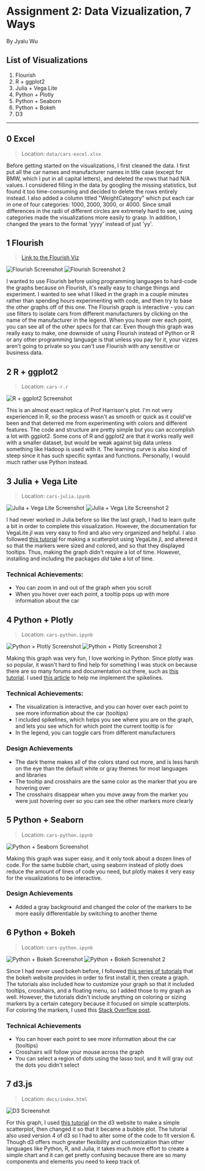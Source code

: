 Assignment 2: Data Vizualization, 7 Ways
===
By Jyalu Wu

List of Visualizations
---
1. Flourish
2. R + ggplot2
3. Julia + Vega Lite
4. Python + Plotly
5. Python + Seaborn
6. Python + Bokeh
7. D3

---

0 Excel
---
> Location: `data/cars-excel.xlsx`

Before getting started on the visualizations, I first cleaned the data. I first put all the car names and manufacturer names in title case (except for BMW, which I put in all capital letters), and deleted the rows that had N/A values. I considered filling in the data by googling the missing statistics, but found it too time-consuming and decided to delete the rows entirely instead. I also added a column titled "WeightCategory" which put each car in one of four categories: 1000, 2000, 3000, or 4000. Since small differences in the radii of different circles are extremely hard to see, using categories made the visualizations more easily to grasp. In addition, I changed the years to the format 'yyyy' instead of just 'yy'.


1 Flourish
---
>[Link to the Flourish Viz](https://public.flourish.studio/visualisation/5352793/)

![Flourish Screenshot](screenshots/flourish1.png)
![Flourish Screenshot 2](screenshots/flourish2.png)

I wanted to use Flourish before using programming languages to hard-code the graphs because on Flourish, it's really easy to change things and experiment. I wanted to see what I liked in the graph in a couple minutes rather than spending hours experimenting with code, and then try to base the other graphs off of this one. The Flourish graph is interactive - you can use filters to isolate cars from different manufacturers by clicking on the name of the manufacturer in the legend. When you hover over each point, you can see all of the other specs for that car. Even though this graph was really easy to make, one downside of using Flourish instead of Python or R or any other programming language is that unless you pay for it, your vizzes aren't going to private so you can't use Flourish with any sensitive or business data.


2 R + ggplot2
---
> Location: `cars-r.r`

![R + ggplot2 Screenshot](screenshots/r-ggplot2.png)

This is an almost exact replica of Prof Harrison's plot. I'm not very experienced in R, so the process wasn't as smooth or quick as it could've been and that deterred me from experimenting with colors and different features. The code and structure are pretty simple but you can accomplish a lot with ggplot2. Some cons of R and ggplot2 are that it works really well with a smaller dataset, but would be weak against big data unless something like Hadoop is used with it. The learning curve is also kind of steep since it has such specific syntax and functions. Personally, I would much rather use Python instead.


3 Julia + Vega Lite
---
> Location: `cars-julia.ipynb`

![Julia + Vega Lite Screenshot](screenshots/julia-vega-lite1.png)
![Julia + Vega Lite Screenshot 2](screenshots/julia-vega-lite2.png)

I had never worked in Julia before so like the last graph, I had to learn quite a bit in order to complete this visualization. However, the documentation for VegaLite.jl was very easy to find and also very organized and helpful. I also followed [this tutorial](https://www.queryverse.org/VegaLite.jl/stable/gettingstarted/tutorial/) for making a scatterplot using VegaLite.jl, and altered it so that the markers were sized and colored, and so that they displayed tooltips. Thus, making the graph didn't require a lot of time. However, installing and including the packages *did* take a lot of time.

### Technical Achievements:
- You can zoom in and out of the graph when you scroll
- When you hover over each point, a tooltip pops up with more information about the car


4 Python + Plotly
---
> Location: `cars-python.ipynb`

![Python + Plotly Screenshot](screenshots/python-plotly1.png)
![Python + Plotly Screenshot 2](screenshots/python-plotly2.png)

Making this graph was very fun, I love working in Python. Since plotly was so popular, it wasn't hard to find help for something I was stuck on because there are so many forums and documentation out there, such as [this tutorial](https://plotly.com/python/bubble-charts/). I used [this article](https://dylancastillo.co/4-ways-to-improve-your-plotly-graphs/) to help me implement the spikelines.

### Technical Achievements:
- The visualization is interactive, and you can hover over each point to see more information about the car (tooltips)
- I included spikelines, which helps you see where you are on the graph, and lets you see which for which point the current tooltip is for
- In the legend, you can toggle cars from different manufacturers

### Design Achievements
- The dark theme makes all of the colors stand out more, and is less harsh on the eye than the default white or gray themes for most languages and libraries
- The tooltip and crosshairs are the same color as the marker that you are hovering over
- The crosshairs disappear when you move away from the marker you were just hovering over so you can see the other markers more clearly


5 Python + Seaborn
---
> Location: `cars-python.ipynb`

![Python + Seaborn Screenshot](screenshots/python-seaborn.png)

Making this graph was super easy, and it only took about a dozen lines of code. For the same bubble chart, using seaborn instead of plotly does reduce the amount of lines of code you need, but plotly makes it very easy for the visualizations to be interactive.

### Design Achievements
- Added a gray background and changed the color of the markers to be more easily differentiable by switching to another theme


6 Python + Bokeh
---
> Location: `cars-python.ipynb`

![Python + Bokeh Screenshot](screenshots/python-bokeh1.png)
![Python + Bokeh Screenshot 2](screenshots/python-bokeh2.png)

Since I had never used bokeh before, I followed [this series of tutorials](https://docs.bokeh.org/en/latest/docs/first_steps/first_steps_4.html) that the bokeh website provides in order to first install it, then create a graph. The tutorials also included how to customize your graph so that it included tooltips, crosshairs, and a floating menu, so I added those to my graph as well. However, the tutorials didn't include anything on coloring or sizing markers by a certain category because it focused on simple scatterplots. For coloring the markers, I used this [Stack Overflow post](https://stackoverflow.com/questions/43983039/color-points-in-scatter-plot-of-bokeh).

### Technical Achievements
- You can hover each point to see more information about the car (tooltips)
- Crosshairs will follow your mouse across the graph
- You can select a region of dots using the lasso tool, and it will gray out the dots you didn't select


7 d3.js
---
> Location: `docs/index.html`

![D3 Screenshot](screenshots/d3.png)

For this graph, I used [this tutorial](https://observablehq.com/@d3/scatterplot) on the d3 website to make a simple scatterplot, then changed it so that it became a bubble plot. The tutorial also used version 4 of d3 so I had to alter some of the code to fit version 6. Though d3 offers much greater flexibility and customization than other languages like Python, R, and Julia, it takes much more effort to create a simple chart and it can get pretty confusing because there are so many components and elements you need to keep track of.